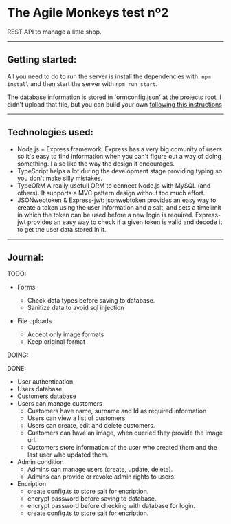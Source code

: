# The Agile Monkeys test nº2

REST API to manage a little shop.

---

## Getting started:

All you need to do to run the server is install the dependencies with: `npm install` and then start the server with `npm run start`.

The database information is stored in 'ormconfig.json' at the projects root, I didn't upload that file, but you can build your own [following this instructions](http://typeorm.io/#/using-ormconfig/)

---

## Technologies used:

* Node.js + Express framework.
    Express has a very big comunity of users so it's easy to find information when you can't figure out a way of doing something. I also like the way the design it encourages.
* TypeScript
    helps a lot during the development stage providing typing so you don't make silly mistakes.
* TypeORM
    A really usefull ORM to connect Node.js with MySQL (and others). It supports a MVC pattern design without too much effort.
* JSONwebtoken & Express-jwt:
    jsonwebtoken provides an easy way to create a token using the user information and a salt, and sets a timelimit in which the token can be used before a new login is required. Express-jwt provides an easy way to check if a given token is valid and decode it to get the user data stored in it.

---

## Journal:

TODO:

* Forms
    * Check data types before saving to database.
    * Sanitize data to avoid sql injection

* File uploads
    * Accept only image formats
    * Keep original format

DOING:

DONE:

* User authentication
* Users database
* Customers database
* Users can manage customers
    * Customers have name, surname and Id as required information
    * Users can view a list of customers
    * Users can create, edit and delete customers.
    * Customers can have an image, when queried they provide the image url.
    * Customers store information of the user who created them and the last user who updated them.
* Admin condition
    * Admins can manage users (create, update, delete).
    * Admins can provide or revoke admin rights to users.
* Encription
    * create config.ts to store salt for encription.
    * encrypt password before saving to database.
    * encrypt password before checking with database for login.
    * create config.ts to store salt for encription.

